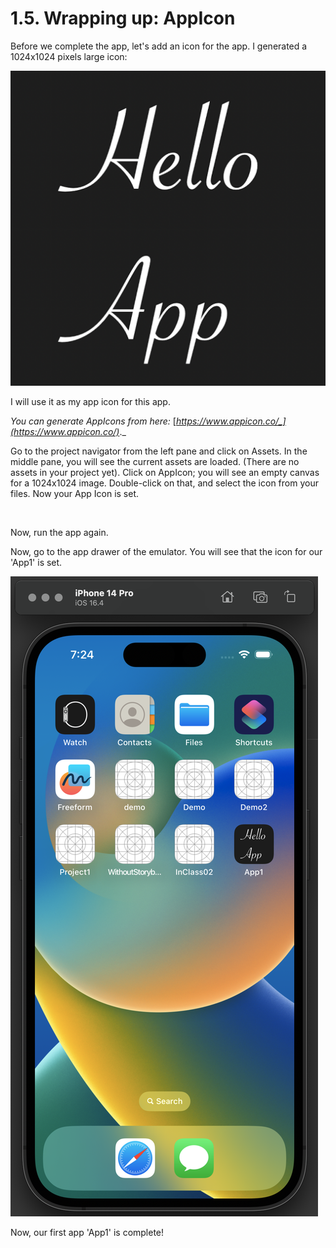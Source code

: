 # 1.5. Wrapping up: AppIcon

Before we complete the app, let's add an icon for the app. I generated a 1024x1024 pixels large icon:

![](<../../.gitbook/assets/Screenshot 2023-05-09 at 7.05.08 PM (1).png>)

I will use it as my app icon for this app.

_You can generate AppIcons from here:_ [_https://www.appicon.co/_](https://www.appicon.co/)_._

Go to the project navigator from the left pane and click on Assets. In the middle pane, you will see the current assets are loaded. (There are no assets in your project yet). Click on AppIcon; you will see an empty canvas for a 1024x1024 image. Double-click on that, and select the icon from your files. Now your App Icon is set.

<figure><img src="../../.gitbook/assets/five (1) (1).gif" alt=""><figcaption></figcaption></figure>

Now, run the app again.

Now, go to the app drawer of the emulator. You will see that the icon for our 'App1' is set.

![](<../../.gitbook/assets/Screenshot 2023-05-09 at 7.24.14 PM (1).png>)

Now, our first app 'App1' is complete!
